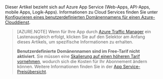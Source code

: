 Dieser Artikel bezieht sich auf Azure App Service (Web-Apps, API-Apps, mobile Apps, Logik-Apps). Informationen zu Cloud Services finden Sie unter [Konfigurieren eines benutzerdefinierten Domänennamens für einen Azure-Clouddienst](../articles/cloud-services/cloud-services-custom-domain-name.md).

> [AZURE.NOTE]  Wenn für Ihre App durch [Azure Traffic Manager](https://azure.microsoft.com/services/traffic-manager/) ein Lastenausgleich erfolgt, klicken Sie auf den Selektor am Anfang dieses Artikels, um spezifische Informationen zu erhalten.
>
> **Benutzerdefinierte Domänennamen sind im Free-Tarif nicht aktiviert**. Sie müssen eine [Skalierung auf einen höheren Tarif vornehmen](../articles/app-service-web/web-sites-scale.md), wodurch sich die Kosten für Ihr Abonnement ändern können. Weitere Informationen finden Sie in der [App Service-Preisübersicht](https://azure.microsoft.com/pricing/details/app-service/).

<!---HONumber=AcomDC_0727_2016-->